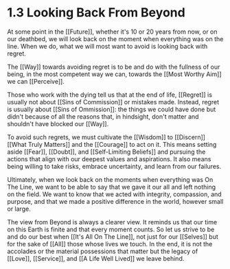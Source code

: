 # 1.3 Looking Back From Beyond

At some point in the [[Future]], whether it's 10 or 20 years from now, or on our deathbed, we will look back on the moment when everything was on the line. When we do, what we will most want to avoid is looking back with regret.

The [[Way]] towards avoiding regret is to be and do with the fullness of our being, in the most competent way we can, towards the [[Most Worthy Aim]] we can [[Perceive]].

Those who work with the dying tell us that at the end of life, [[Regret]] is usually not about [[Sins of Commission]] or mistakes made. Instead, regret is usually about [[Sins of Ommission]]: the things we could have done but didn't because of all the reasons that, in hindsight, don't matter and shouldn't have blocked our [[Way]]. 

To avoid such regrets, we must cultivate the [[Wisdom]] to [[Discern]]  [[What Truly Matters]] and the [[Courage]] to act on it. This means setting aside [[Fear]], [[Doubt]], and [[Self-Limiting Beliefs]] and pursuing the actions that align with our deepest values and aspirations. It also means being willing to take risks, embrace uncertainty, and learn from our failures.

Ultimately, when we look back on the moments when everything was On The Line, we want to be able to say that we gave it our all and left nothing on the field. We want to know that we acted with integrity, compassion, and purpose, and that we made a positive difference in the world, however small or large.

The view from Beyond is always a clearer view. It reminds us that our time on this Earth is finite and that every moment counts. So let us strive to be and do our best when [[It's All On The Line]], not just for our [[Selves]] but for the sake of [[All]] those whose lives we touch. In the end, it is not the accolades or the material possessions that matter but the legacy of [[Love]], [[Service]], and [[A Life Well Lived]] we leave behind.